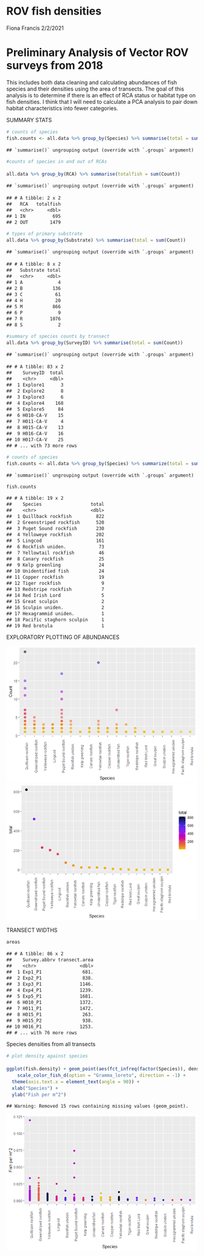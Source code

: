 ROV fish densities
================
Fiona Francis
2/2/2021

# Preliminary Analysis of Vector ROV surveys from 2018

This includes both data cleaning and calculating abundances of fish
species and their densities using the area of transects. The goal of
this analysis is to determine if there is an effect of RCA status or
habitat type on fish densities. I think that I will need to calculate a
PCA analysis to pair down habitat characteristics into fewer categories.

SUMMARY STATS

``` r
# counts of species
fish.counts <- all.data %>% group_by(Species) %>% summarise(total = sum(Count)) %>% arrange(desc(total))
```

    ## `summarise()` ungrouping output (override with `.groups` argument)

``` r
#counts of species in and out of RCAs

all.data %>% group_by(RCA) %>% summarise(totalfish = sum(Count))
```

    ## `summarise()` ungrouping output (override with `.groups` argument)

    ## # A tibble: 2 x 2
    ##   RCA   totalfish
    ##   <chr>     <dbl>
    ## 1 IN          695
    ## 2 OUT        1479

``` r
# types of primary substrate
all.data %>% group_by(Substrate) %>% summarise(total = sum(Count))
```

    ## `summarise()` ungrouping output (override with `.groups` argument)

    ## # A tibble: 8 x 2
    ##   Substrate total
    ##   <chr>     <dbl>
    ## 1 A             4
    ## 2 B           136
    ## 3 C            61
    ## 4 H            20
    ## 5 M           866
    ## 6 P             9
    ## 7 R          1076
    ## 8 S             2

``` r
#summary of species counts by transect
all.data %>% group_by(SurveyID) %>% summarise(total = sum(Count))
```

    ## `summarise()` ungrouping output (override with `.groups` argument)

    ## # A tibble: 83 x 2
    ##    SurveyID  total
    ##    <chr>     <dbl>
    ##  1 Explore1      3
    ##  2 Explore2      8
    ##  3 Explore3      6
    ##  4 Explore4    168
    ##  5 Explore5     84
    ##  6 H010-CA-V    15
    ##  7 H011-CA-V     4
    ##  8 H015-CA-V    13
    ##  9 H016-CA-V    16
    ## 10 H017-CA-V    25
    ## # ... with 73 more rows

``` r
# counts of species
fish.counts <- all.data %>% group_by(Species) %>% summarize(total = sum(Count)) %>% arrange(desc(total))
```

    ## `summarise()` ungrouping output (override with `.groups` argument)

``` r
fish.counts
```

    ## # A tibble: 19 x 2
    ##    Species                  total
    ##    <chr>                    <dbl>
    ##  1 Quillback rockfish         822
    ##  2 Greenstriped rockfish      520
    ##  3 Puget Sound rockfish       230
    ##  4 Yelloweye rockfish         202
    ##  5 Lingcod                    161
    ##  6 Rockfish uniden.            73
    ##  7 Yellowtail rockfish         46
    ##  8 Canary rockfish             25
    ##  9 Kelp greenling              24
    ## 10 Unidentified fish           24
    ## 11 Copper rockfish             19
    ## 12 Tiger rockfish               9
    ## 13 Redstripe rockfish           7
    ## 14 Red Irish Lord               5
    ## 15 Great sculpin                2
    ## 16 Sculpin uniden.              2
    ## 17 Hexagrammid uniden.          1
    ## 18 Pacific staghorn sculpin     1
    ## 19 Red brotula                  1

EXPLORATORY PLOTTING OF ABUNDANCES

![](ROV_fish_analysis_files/figure-gfm/unnamed-chunk-2-1.png)<!-- -->![](ROV_fish_analysis_files/figure-gfm/unnamed-chunk-2-2.png)<!-- -->

TRANSECT WIDTHS

``` r
areas
```

    ## # A tibble: 86 x 2
    ##    Survey.abbrv transect.area
    ##    <chr>                <dbl>
    ##  1 Exp1_P1               681.
    ##  2 Exp2_P1               838.
    ##  3 Exp3_P1              1146.
    ##  4 Exp4_P1              1239.
    ##  5 Exp5_P1              1681.
    ##  6 H010_P1              1372.
    ##  7 H011_P1              1472.
    ##  8 H015_P1               263.
    ##  9 H015_P2               938.
    ## 10 H016_P1              1253.
    ## # ... with 76 more rows

Species densities from all transects

``` r
# plot density against species

ggplot(fish.density) + geom_point(aes(fct_infreq(factor(Species)), density, colour = Species), size = 2, show.legend = F) +
    scale_color_fish_d(option = "Gramma_loreto", direction = -1) +  
  theme(axis.text.x = element_text(angle = 90)) +
  xlab("Species") +
  ylab("Fish per m^2")
```

    ## Warning: Removed 15 rows containing missing values (geom_point).

![](ROV_fish_analysis_files/figure-gfm/unnamed-chunk-6-1.png)<!-- -->
